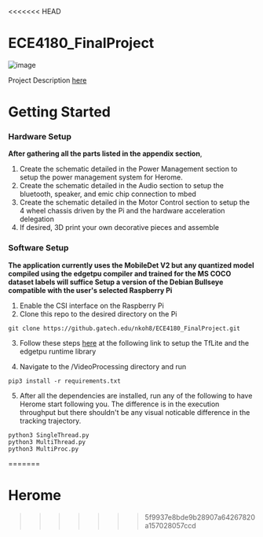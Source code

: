 <<<<<<< HEAD
# ECE4180_FinalProject
![image](https://github.gatech.edu/storage/user/36924/files/f3635698-ef15-46a8-bdad-d2ec784cee50)

Project Description [here](https://github.gatech.edu/pages/nkoh8/ECE4180_FinalProject/)

# Getting Started

### Hardware Setup 
**After gathering all the parts listed in the appendix section**,
1. Create the schematic detailed in the Power Management section to setup the power management system for Herome.
2. Create the schematic detailed in the Audio section to setup the bluetooth, speaker, and emic chip connection to mbed
3. Create the schematic detailed in the Motor Control section to setup the 4 wheel chassis driven by the Pi and the hardware acceleration delegation
4. If desired, 3D print your own decorative pieces and assemble

### Software Setup
**The application currently uses the MobileDet V2 but any quantized model compiled using the edgetpu compiler and trained for the MS COCO dataset labels will suffice
Setup a version of the Debian Bullseye compatible with the user's selected Raspberry Pi**

1. Enable the CSI interface on the Raspberry Pi
2. Clone this repo to the desired directory on the Pi
```
git clone https://github.gatech.edu/nkoh8/ECE4180_FinalProject.git
```

3. Follow these steps [here](https://coral.ai/docs/edgetpu/tflite-python/) at the following link to setup the TfLite and the edgetpu runtime library

4. Navigate to the /VideoProcessing directory and run
```
pip3 install -r requirements.txt
```

5. After all the dependencies are installed, run any of the following to have Herome start following you. The difference is in the execution throughput but there shouldn't be any visual noticable difference in the tracking trajectory.
```
python3 SingleThread.py
python3 MultiThread.py
python3 MultiProc.py
```
=======
# Herome
>>>>>>> 5f9937e8bde9b28907a64267820a157028057ccd
